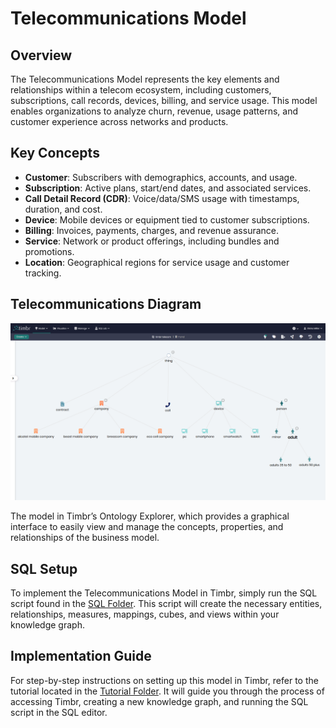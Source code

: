 # Telecommunications Model

## Overview
The Telecommunications Model represents the key elements and relationships within a telecom ecosystem, including customers, subscriptions, call records, devices, billing, and service usage. This model enables organizations to analyze churn, revenue, usage patterns, and customer experience across networks and products.

## Key Concepts
- **Customer**: Subscribers with demographics, accounts, and usage.
- **Subscription**: Active plans, start/end dates, and associated services.
- **Call Detail Record (CDR)**: Voice/data/SMS usage with timestamps, duration, and cost.
- **Device**: Mobile devices or equipment tied to customer subscriptions.
- **Billing**: Invoices, payments, charges, and revenue assurance.
- **Service**: Network or product offerings, including bundles and promotions.
- **Location**: Geographical regions for service usage and customer tracking.

## Telecommunications Diagram

![Attached Image of Model](./model.png)

The model in Timbr’s Ontology Explorer, which provides a graphical interface to easily view and manage the concepts, properties, and relationships of the business model.

## SQL Setup
To implement the Telecommunications Model in Timbr, simply run the SQL script found in the 
[SQL Folder](./sql/telecommunications_model.sql). This script will create the necessary entities, relationships, measures, mappings, cubes, and views within your knowledge graph.

## Implementation Guide
For step-by-step instructions on setting up this model in Timbr, refer to the tutorial located in the 
[Tutorial Folder](./tutorial/how_to_setup_telecommunications_model.md). It will guide you through the process of accessing Timbr, creating a new knowledge graph, and running the SQL script in the SQL editor.
